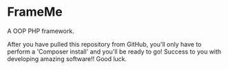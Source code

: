 # FrameMe
A OOP PHP framework.

After you have pulled this repository from GitHub, you'll only have to perform a 'Composer install' and you'll be ready to go!
Success to you with developing amazing software!!
Good luck.
